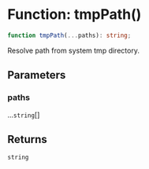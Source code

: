 # Function: tmpPath()

```ts
function tmpPath(...paths): string;
```

Resolve path from system tmp directory.

## Parameters

### paths

...`string`[]

## Returns

`string`

